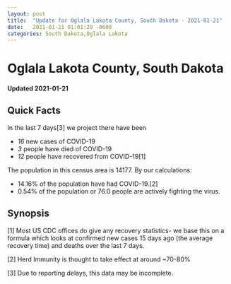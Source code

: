 ```yaml
---
layout: post
title:  "Update for Oglala Lakota County, South Dakota - 2021-01-21"
date:   2021-01-21 01:01:29 -0600
categories: South Dakota,Oglala Lakota
---
```


# Oglala Lakota County, South Dakota
#### Updated 2021-01-21

## Quick Facts

In the last 7 days[3] we project there have been
- *16* new cases of COVID-19
- *3* people have died of COVID-19
- *12* people have recovered from COVID-19[1]

The population in this census area is 14177. By our calculations:
- 14.16% of the population have had COVID-19.[2]
- 0.54% of the population or 76.0 people are actively fighting the virus.

## Synopsis




[1] Most US CDC offices do give any recovery statistics- we base this on a formula which looks at confirmed new cases
15 days ago (the average recovery time) and deaths over the last 7 days.

[2] Herd Immunity is thought to take effect at around ~70-80%

[3] Due to reporting delays, this data may be incomplete.
 
    